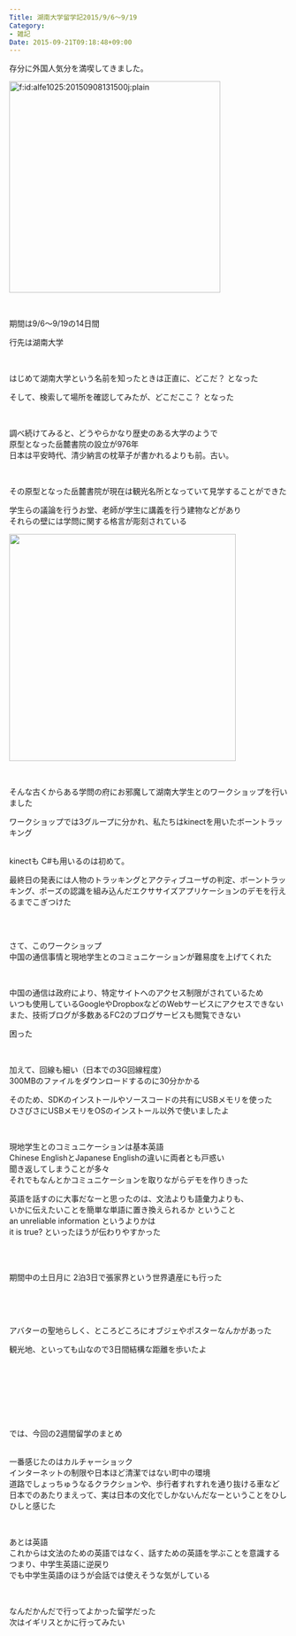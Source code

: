 ```yaml
---
Title: 湖南大学留学記2015/9/6～9/19
Category:
- 雑記
Date: 2015-09-21T09:18:48+09:00
---
```


<p>存分に外国人気分を満喫してきました。</p>
<p><img class="hatena-fotolife" title="f:id:alfe1025:20150908131500j:plain" src="https://cdn-ak.f.st-hatena.com/images/fotolife/a/alfe1025/20150908/20150908131500.jpg" alt="f:id:alfe1025:20150908131500j:plain" width="382" /></p>
<p> </p>
<p>期間は9/6～9/19の14日間</p>
<p>行先は湖南大学</p>
<p><!-- more --></p>
<p> </p>
<p>はじめて湖南大学という名前を知ったときは正直に、どこだ？ となった</p>
<p>そして、検索して場所を確認してみたが、どこだここ？ となった</p>
<p> </p>
<p>調べ続けてみると、どうやらかなり歴史のある大学のようで<br />原型となった岳麓書院の設立が976年<br />日本は平安時代、清少納言の枕草子が書かれるよりも前。古い。</p>
<p> </p>
<p>その原型となった岳麓書院が現在は観光名所となっていて見学することができた</p>
<p>学生らの議論を行うお堂、老師が学生に講義を行う建物などがあり<br />それらの壁には学問に関する格言が彫刻されている</p>
<p><img class="magnifiable" src="https://cdn-ak2.f.st-hatena.com/images/fotolife/a/alfe1025/20010312/20010312002820.jpg" alt="" width="410" /></p>
<p> </p>
<p>そんな古くからある学問の府にお邪魔して湖南大学生とのワークショップを行いました</p>
<p>ワークショップでは3グループに分かれ、私たちはkinectを用いたボーントラッキング</p>
<p><br />kinectも C#も用いるのは初めて。</p>
<p>最終日の発表には人物のトラッキングとアクティブユーザの判定、ボーントラッキング、ポーズの認識を組み込んだエクササイズアプリケーションのデモを行えるまでこぎつけた</p>
<p><img class="magnifiable" src="https://cdn-ak2.f.st-hatena.com/images/fotolife/a/alfe1025/20010312/20010312002830.jpg" alt="" /></p>
<p> </p>
<p>さて、このワークショップ<br />中国の通信事情と現地学生とのコミュニケーションが難易度を上げてくれた</p>
<p> </p>
<p>中国の通信は政府により、特定サイトへのアクセス制限がされているため<br />いつも使用しているGoogleやDropboxなどのWebサービスにアクセスできない<br />また、技術ブログが多数あるFC2のブログサービスも閲覧できない</p>
<p>困った</p>
<p> </p>
<p>加えて、回線も細い（日本での3G回線程度）<br />300MBのファイルをダウンロードするのに30分かかる</p>
<p>そのため、SDKのインストールやソースコードの共有にUSBメモリを使った<br />ひさびさにUSBメモリをOSのインストール以外で使いましたよ</p>
<p> </p>
<p>現地学生とのコミュニケーションは基本英語<br />Chinese EnglishとJapanese Englishの違いに両者とも戸惑い<br />聞き返してしまうことが多々<br />それでもなんとかコミュニケーションを取りながらデモを作りきった</p>
<p>英語を話すのに大事だなーと思ったのは、文法よりも語彙力よりも、<br />いかに伝えたいことを簡単な単語に置き換えられるか ということ<br />an unreliable information というよりかは<br />it is true? といったほうが伝わりやすかった</p>
<p> </p>
<p><br />期間中の土日月に 2泊3日で張家界という世界遺産にも行った</p>
<p><img class="magnifiable" src="https://cdn-ak2.f.st-hatena.com/images/fotolife/a/alfe1025/20010312/20010312002840.jpg" alt="" /></p>
<p> </p>
<p><br />アバターの聖地らしく、ところどころにオブジェやポスターなんかがあった</p>
<p>観光地、といっても山なので3日間結構な距離を歩いたよ</p>
<p><img class="magnifiable" src="https://cdn-ak2.f.st-hatena.com/images/fotolife/a/alfe1025/20010312/20010312002850.jpg" alt="" /></p>
<p><img class="magnifiable" src="https://cdn-ak2.f.st-hatena.com/images/fotolife/a/alfe1025/20010312/20010312002900.jpg" alt="" /></p>
<p><img class="magnifiable" src="https://cdn-ak2.f.st-hatena.com/images/fotolife/a/alfe1025/20010312/20010312002910.jpg" alt="" /></p>
<p><img class="magnifiable" src="https://cdn-ak2.f.st-hatena.com/images/fotolife/a/alfe1025/20010312/20010312002920.jpg" alt="" /></p>
<p> </p>
<p> </p>
<p>では、今回の2週間留学のまとめ</p>
<p><br />一番感じたのはカルチャーショック<br />インターネットの制限や日本ほど清潔ではない町中の環境<br />道路でしょっちゅうなるクラクションや、歩行者すれすれを通り抜ける車など<br />日本でのあたりまえって、実は日本の文化でしかないんだなーということをひしひしと感じた</p>
<p> </p>
<p>あとは英語<br />これからは文法のための英語ではなく、話すための英語を学ぶことを意識する<br />つまり、中学生英語に逆戻り<br />でも中学生英語のほうが会話では使えそうな気がしている</p>
<p> </p>
<p>なんだかんだで行ってよかった留学だった<br />次はイギリスとかに行ってみたい</p>
